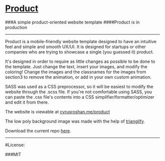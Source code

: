 # <a href="http://cyrusroshan.me/product">Product</a>
###A simple product-oriented website template
####Product is in production

___

Product is a mobile-friendly website template designed to have an intuitive feel and simple and smooth UX/UI. It is designed for startups or other companies who are trying to showcase a single (you guessed it) product. 

It's designed in order to require as little changes as possible to be done to the template. Just change the text, insert your images, and modify the coloring! Change the images and the classnames for the images from section3 to remove the animation, or add in your own custom animation.

SASS was used as a CSS preprocessor, so it will be easiest to modify the website through the .scss file.
If you're not comfortable using SASS, you can paste the .css file's contents into a CSS simplifier/formatter/optimizer and edit it from there.

The website is viewable at <a href="http://cyrusroshan.me/product">cyrusroshan.me/product</a>

The low poly background image was made with the help of <a href="https://github.com/qrohlf/trianglify">trianglify</a>.

Download the current repo <a href="https://github.com/CyrusRoshan/product/archive/gh-pages.zip"> here</a>.
___
#License:

###MIT